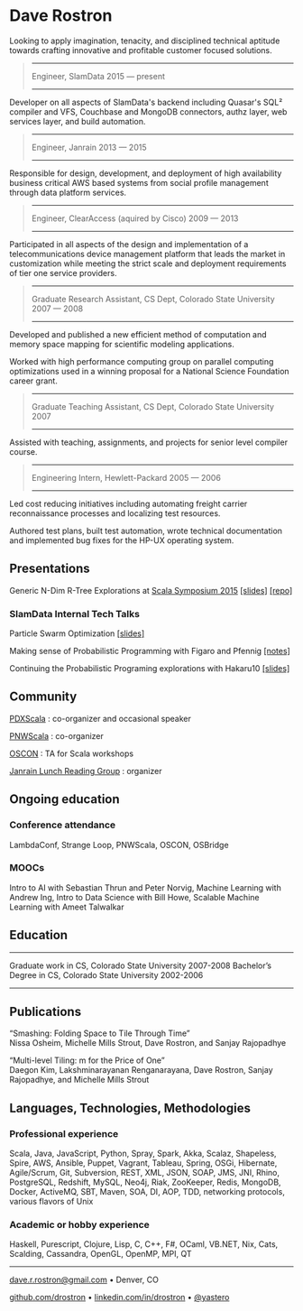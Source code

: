 # Dave Rostron

Looking to apply imagination, tenacity, and disciplined technical aptitude towards crafting innovative and profitable customer focused solutions.

> ---                  ---
> Engineer, SlamData   2015 — present
> ---                  ---

Developer on all aspects of SlamData's backend including Quasar's SQL² compiler and VFS, Couchbase and MongoDB connectors, authz layer, web services layer, and build automation.

> ---                 ---
> Engineer, Janrain   2013 — 2015
> ---                 ---

Responsible for design, development, and deployment of high availability business critical AWS based systems from social profile management through data platform services.

> ---                                        ---
> Engineer, ClearAccess (aquired by Cisco)   2009 — 2013
> ---                                        ---

Participated in all aspects of the design and implementation of a telecommunications device management platform that leads the market in customization while meeting the strict scale and deployment requirements of tier one service providers.

> ---                                                               ---
> Graduate Research Assistant, CS Dept, Colorado State University   2007 — 2008
> ---                                                               ---

Developed and published a new efficient method of computation and memory space mapping for scientific modeling applications.

Worked with high performance computing group on parallel computing optimizations used in a winning proposal for a National Science Foundation career grant.

> ---                                                               ---
> Graduate Teaching Assistant, CS Dept, Colorado State University   2007
> ---                                                               ---

Assisted with teaching, assignments, and projects for senior level compiler course.

> ---                                   ---
> Engineering Intern, Hewlett-Packard   2005 — 2006
> ---                                   ---

Led cost reducing initiatives including automating freight carrier reconnaissance processes and localizing test resources.

Authored test plans, built test automation, wrote technical documentation and implemented bug fixes for the HP-UX operating system.

## Presentations

Generic N-Dim R-Tree Explorations at [Scala Symposium 2015](http://lampwww.epfl.ch/~hmiller/scala2015/) [[slides]](http://drostron.github.io/slides/scala-symposium/2015-06-13/#/generic-n-dim-r-tree-explorations/index.html) [[repo]](https://github.com/drostron/ndim-rtree)

### SlamData Internal Tech Talks

Particle Swarm Optimization [[slides]](http://drostron.github.io/slides/slamdata/techtalk/2016-04-21/#1)

Making sense of Probabilistic Programming with Figaro and Pfennig [[notes]](https://gist.github.com/drostron/e976fa1ce564d53c2d13e34b92af9814)

Continuing the Probabilistic Programing explorations with Hakaru10 [[slides]](https://gist.github.com/drostron/14152e9afdfdd046c64c75b3671fcea5#file-slides-pdf)

## Community

[PDXScala](http://www.meetup.com/PDXScala) : co-organizer and occasional speaker

[PNWScala](http://pnwscala.org) : co-organizer

[OSCON](http://www.oscon.com) : TA for Scala workshops

[Janrain Lunch Reading Group](https://github.com/drostron/janrain-lunch-reading-group) : organizer

## Ongoing education

### Conference attendance
LambdaConf, Strange Loop, PNWScala, OSCON, OSBridge

### MOOCs
Intro to AI with Sebastian Thrun and Peter Norvig, Machine Learning with Andrew Ing, Intro to Data Science with Bill Howe, Scalable Machine Learning with Ameet Talwalkar

## Education
---                                                  ---
Graduate work in CS, Colorado State University       2007-2008
Bachelor’s Degree in CS, Colorado State University   2002-2006
---                                                  ---

## Publications

“Smashing: Folding Space to Tile Through Time”  
Nissa Osheim, Michelle Mills Strout, Dave Rostron, and Sanjay Rajopadhye

“Multi-level Tiling: m for the Price of One”  
Daegon Kim, Lakshminarayanan Renganarayana, Dave Rostron, Sanjay Rajopadhye, and Michelle Mills Strout

## Languages, Technologies, Methodologies

### Professional experience
Scala, Java, JavaScript, Python, Spray, Spark, Akka, Scalaz, Shapeless, Spire, AWS, Ansible, Puppet, Vagrant, Tableau, Spring, OSGi, Hibernate, Agile/Scrum, Git, Subversion, REST, XML, JSON, SOAP, JMS, JNI, Rhino, PostgreSQL, Redshift, MySQL, Neo4j, Riak, ZooKeeper, Redis, MongoDB, Docker, ActiveMQ, SBT, Maven, SOA, DI, AOP, TDD, networking protocols, various flavors of Unix

### Academic or hobby experience
Haskell, Purescript, Clojure, Lisp, C, C++, F#, OCaml, VB.NET, Nix, Cats, Scalding, Cassandra, OpenGL, OpenMP, MPI, QT

---

dave.r.rostron@gmail.com • Denver, CO

[github.com/drostron](https://github.com/drostron) • [linkedin.com/in/drostron](https://www.linkedin.com/in/drostron) • [\@yastero](https://twitter.com/yastero)
